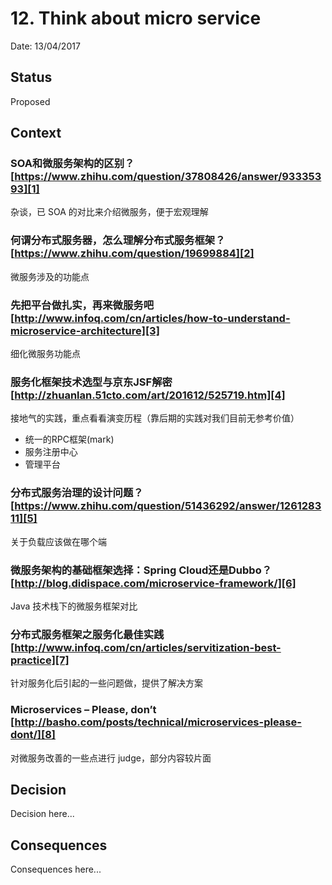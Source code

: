 # 12. Think about micro service

Date: 13/04/2017

## Status

Proposed

## Context

### SOA和微服务架构的区别？ [https://www.zhihu.com/question/37808426/answer/93335393][1]
杂谈，已 SOA 的对比来介绍微服务，便于宏观理解

### 何谓分布式服务器，怎么理解分布式服务框架？ [https://www.zhihu.com/question/19699884][2]
微服务涉及的功能点

### 先把平台做扎实，再来微服务吧 [http://www.infoq.com/cn/articles/how-to-understand-microservice-architecture][3]
细化微服务功能点

### 服务化框架技术选型与京东JSF解密 [http://zhuanlan.51cto.com/art/201612/525719.htm][4]
接地气的实践，重点看看演变历程（靠后期的实践对我们目前无参考价值）
* 统一的RPC框架(mark)
* 服务注册中心
* 管理平台

### 分布式服务治理的设计问题？ [https://www.zhihu.com/question/51436292/answer/126128311][5]
关于负载应该做在哪个端

### 微服务架构的基础框架选择：Spring Cloud还是Dubbo？ [http://blog.didispace.com/microservice-framework/][6]
Java 技术栈下的微服务框架对比

### 分布式服务框架之服务化最佳实践 [http://www.infoq.com/cn/articles/servitization-best-practice][7]
针对服务化后引起的一些问题做，提供了解决方案

### Microservices – Please, don’t [http://basho.com/posts/technical/microservices-please-dont/][8]
对微服务改善的一些点进行 judge，部分内容较片面

## Decision

Decision here...

## Consequences

Consequences here...

[1]:	https://www.zhihu.com/question/37808426/answer/93335393
[2]:	https://www.zhihu.com/question/19699884
[3]:	http://www.infoq.com/cn/articles/how-to-understand-microservice-architecture
[4]:	http://zhuanlan.51cto.com/art/201612/525719.htm
[5]:	https://www.zhihu.com/question/51436292/answer/126128311
[6]:	http://blog.didispace.com/microservice-framework/
[7]:	http://www.infoq.com/cn/articles/servitization-best-practice
[8]:	http://basho.com/posts/technical/microservices-please-dont/